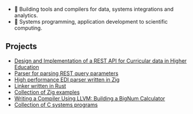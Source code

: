 - 🔭 Building tools and compilers for data, systems integrations and analytics. 
- 🔧 Systems programming, application development to scientific computing. 
<!--- 🔨 Use Zig, Rust and Go. -->

<!--
## Writings
* [Building and Installing LLVM on Apple Mac M1 and on Linux](./llvm-install.md)
* [LLVM Tool Chain](llvm-tool-chain.md)
* [Writing a Compiler Using LLVM: Cool Language](./compiler.md)
* [Writing a Compiler Using LLVM: Building a BigNum Calculator](https://github.com/rajikak/bignum/blob/main/README.md)
-->

## Projects
* [Design and Implementation of a REST API for Curricular data in Higher Education](https://github.com/rajikak/curricular-api) 
* [Parser for parsing REST query parameters](https://github.com/rajikak/query-parser)
* [High performance EDI parser written in Zig](https://github.com/rajikak/edi)
* [Linker written in Rust](https://github.com/rajikak/linker)
* [Collection of Zig examples](https://github.com/rajikak/zig-examples)
* [Writing a Compiler Using LLVM: Building a BigNum Calculator](https://github.com/rajikak/bignum)
* [Collection of C systems programs](https://github.com/rajikak/system)
